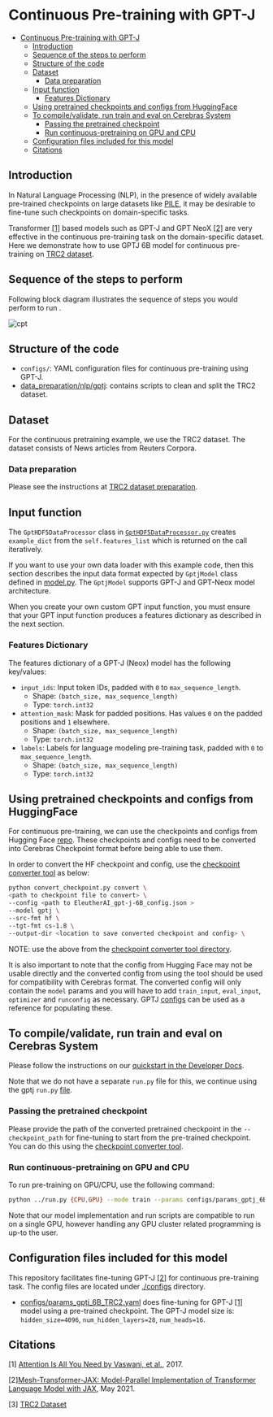 # Continuous Pre-training with GPT-J

- [Continuous Pre-training with GPT-J](#continuous-pre-training-with-gpt-j)
  - [Introduction](#introduction)
  - [Sequence of the steps to perform](#sequence-of-the-steps-to-perform)
  - [Structure of the code](#structure-of-the-code)
  - [Dataset](#dataset)
    - [Data preparation](#data-preparation)
  - [Input function](#input-function)
    - [Features Dictionary](#features-dictionary)
  - [Using pretrained checkpoints and configs from HuggingFace](#using-pretrained-checkpoints-and-configs-from-huggingface)
  - [To compile/validate, run train and eval on Cerebras System](#to-compilevalidate-run-train-and-eval-on-cerebras-system)
    - [Passing the pretrained checkpoint](#passing-the-pretrained-checkpoint)
    - [Run continuous-pretraining on GPU and CPU](#run-continuous-pretraining-on-gpu-and-cpu)
  - [Configuration files included for this model](#configuration-files-included-for-this-model)
  - [Citations](#citations)


## Introduction

In Natural Language Processing (NLP), in the presence of widely available pre-trained checkpoints on large datasets like [PILE](https://arxiv.org/abs/2101.00027), it may be desirable to fine-tune such checkpoints on domain-specific tasks.

Transformer [[1]](https://arxiv.org/pdf/1706.03762.pdf) based models such as GPT-J and GPT NeoX [[2]](https://github.com/kingoflolz/mesh-transformer-jax) are very effective in the continuous pre-training task on the domain-specific dataset. Here we demonstrate how to use GPTJ 6B model for continuous pre-training on [TRC2 dataset](https://trec.nist.gov/data/reuters/reuters.html).

## Sequence of the steps to perform

Following block diagram illustrates the sequence of steps you would perform to run .

![cpt](./images/continuous-pretraining.png)

## Structure of the code

- `configs/`: YAML configuration files for continuous pre-training using GPT-J.
-  [data_preparation/nlp/gptj](../../../../data_preparation/nlp/gptj): contains scripts to clean and split the TRC2 dataset.

## Dataset

For the continuous pretraining example, we use the TRC2 dataset. The dataset consists of News articles from Reuters Corpora.

### Data preparation

Please see the instructions at [TRC2 dataset preparation](../../../../data_preparation/nlp/gptj/README.md).

## Input function

The `GptHDF5DataProcessor` class in [`GptHDF5DataProcessor.py`](../../../../data/nlp/gpt/GptHDF5DataProcessor.py) creates `example_dict` from the `self.features_list` which is returned on the call iteratively.

If you want to use your own data loader with this example code, then this section describes the input data format expected by `GptjModel` class defined in [model.py](model.py). The `GptjModel` supports GPT-J and GPT-Neox model architecture.

When you create your own custom GPT input function, you must ensure that your GPT input function produces a features dictionary as described in the next section.

### Features Dictionary

The features dictionary of a GPT-J (Neox) model has the following key/values:

- `input_ids`: Input token IDs, padded with `0` to `max_sequence_length`.
  - Shape: `(batch_size, max_sequence_length)`
  - Type: `torch.int32`
- `attention_mask`: Mask for padded positions. Has values `0` on the padded positions and `1` elsewhere.
  - Shape: `(batch_size, max_sequence_length)`
  - Type: `torch.int32`
- `labels`: Labels for language modeling pre-training task, padded with `0` to `max_sequence_length`.
  - Shape: `(batch_size, max_sequence_length)`
  - Type: `torch.int32`

## Using pretrained checkpoints and configs from HuggingFace

For continuous pre-training, we can use the checkpoints and configs from Hugging Face [repo](https://huggingface.co/EleutherAI/gpt-j-6B). These checkpoints and configs need to be converted into Cerebras Checkpoint format before being able to use them.

In order to convert the HF checkpoint and config, use the [checkpoint converter tool](https://docs.cerebras.net/en/latest/wsc/port/checkpoint-formats.html) as below:

```bash
python convert_checkpoint.py convert \
<path to checkpoint file to convert> \
--config <path to EleutherAI_gpt-j-6B_config.json >
--model gptj \
--src-fmt hf \
--tgt-fmt cs-1.8 \
--output-dir <location to save converted checkpoint and config> \
```

NOTE: use the above from the [checkpoint converter tool directory](../../../../tools/checkpoint_converters/).

It is also important to note that the config from Hugging Face may not be usable directly and the converted config from using the tool should be used for compatibility with Cerebras format. The converted config will only contain the `model` params and you will have to add `train_input`, `eval_input`, `optimizer` and `runconfig` as necessary. GPTJ [configs](../../configs/) can be used as a reference for populating these.

## To compile/validate, run train and eval on Cerebras System

Please follow the instructions on our [quickstart in the Developer Docs](https://docs.cerebras.net/en/latest/wsc/getting-started/cs-appliance.html).

Note that we do not have a separate `run.py` file for this, we continue using the gptj `run.py` [file](../run.py).

### Passing the pretrained checkpoint

Please provide the path of the converted pretrained checkpoint in the `--checkpoint_path` for fine-tuning to start from the pre-trained checkpoint. You can do this using the [checkpoint converter tool](../../../../tools/convert_checkpoint.py).

### Run continuous-pretraining on GPU and CPU

To run pre-training on GPU/CPU, use the following command:

```bash
python ../run.py {CPU,GPU} --mode train --params configs/params_gptj_6B_TRC2.yaml --model_dir </path/to/model_dir> --max_steps <num_train_steps>
```

Note that our model implementation and run scripts are compatible to run on a single GPU, however handling any GPU cluster related programming is up-to the user.

## Configuration files included for this model

This repository facilitates fine-tuning GPT-J [[2]](https://github.com/kingoflolz/mesh-transformer-jax) for continuous pre-training task. The config files are located under [./configs](./configs) directory.

- [configs/params_gptj_6B_TRC2.yaml](configs/params_gptj_6B_TRC2.yaml) does fine-tuning for GPT-J [[1]](https://github.com/kingoflolz/mesh-transformer-jax) model using a pre-trained checkpoint. The GPT-J model size is: `hidden_size=4096`, `num_hidden_layers=28`, `num_heads=16`.

## Citations

[1] [Attention Is All You Need by Vaswani, et al.](https://arxiv.org/pdf/1706.03762.pdf), 2017.

[2][Mesh-Transformer-JAX: Model-Parallel Implementation of Transformer Language Model with JAX](https://github.com/kingoflolz/mesh-transformer-jax), May 2021.

[3] [TRC2 Dataset](https://trec.nist.gov/data/reuters/reuters.html)
